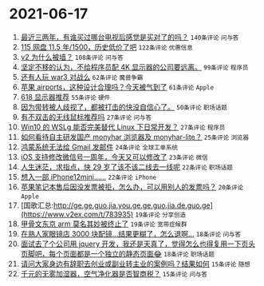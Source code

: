 # 2021-06-17

1. [最近三两年，有谁买过哪台电视后感觉是买对了的吗？](https://www.v2ex.com/t/783896) `140条评论` `问与答`
1. [115 网盘 11.5 年/1500，历史低价了吧](https://www.v2ex.com/t/783907) `122条评论` `优惠信息`
1. [v2 为什么被墙？](https://www.v2ex.com/t/784004) `108条评论` `问与答`
1. [坚定不移的认为，不给程序员配 4K 显示器的公司要远离。](https://www.v2ex.com/t/783988) `99条评论` `程序员`
1. [还有人玩 war3 对战么](https://www.v2ex.com/t/783872) `62条评论` `魔兽争霸`
1. [苹果 airports，这种设计合理吗？今天被气到了](https://www.v2ex.com/t/783913) `61条评论` `Apple`
1. [618 显示器推荐](https://www.v2ex.com/t/783869) `55条评论` `硬件`
1. [因为带转被人歧视了，都被打击的快没自信心了。](https://www.v2ex.com/t/783976) `50条评论` `职场话题`
1. [有不双击的无线鼠标推荐吗](https://www.v2ex.com/t/783989) `27条评论` `问与答`
1. [Win10 的 WSLg 能否完美替代 Linux 下日常开发？](https://www.v2ex.com/t/783953) `27条评论` `程序员`
1. [如何看待自主研发国产 monyhar 浏览器及 monyhar-lite？](https://www.v2ex.com/t/784024) `25条评论` `浏览器`
1. [鸿蒙系统无法给 Gmail 发邮件](https://www.v2ex.com/t/783978) `24条评论` `全球工单系统`
1. [iOS 支持修改微信号一周年，今天又可以修改了](https://www.v2ex.com/t/783877) `23条评论` `微信`
1. [人生迷茫，求指点，快 29 岁了该不该二线去一线呢](https://www.v2ex.com/t/783999) `22条评论` `职场话题`
1. [想入一部 iPhone12mini......](https://www.v2ex.com/t/783882) `22条评论` `iPhone`
1. [苹果笔记本售后因没发票被拒，怎么办，可以用别人的发票吗？](https://www.v2ex.com/t/784051) `20条评论` `Apple`
1. [国歌汇总:http://ge.ge.guo.jia.you.ge.ge.guo.jia.de.guo.ge](https://www.v2ex.com/t/783935) `19条评论` `分享创造`
1. [甲骨文东京 arm 莫名其妙被终止了](https://www.v2ex.com/t/783867) `19条评论` `宽带症候群`
1. [在熟人家眼镜店 3000 块配镜...结果更糊了，怎么退啊...](https://www.v2ex.com/t/784011) `18条评论` `问与答`
1. [面试去了个公司用 jquery 开发，我还是天真了，觉得怎么也得复用一下页头页脚吧，每个页面都是一个独立的静态页面😂](https://www.v2ex.com/t/783945) `18条评论` `职场话题`
1. [请问大家身边有辞职去创业或副业转主业的案例吗？结果如何](https://www.v2ex.com/t/783883) `15条评论` `随想`
1. [千元的无雾加湿器，空气净化器是否智商税？](https://www.v2ex.com/t/783880) `15条评论` `问与答`
